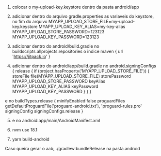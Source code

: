 1. colocar o my-upload-key.keystore dentro da pasta android/app
2. adicionar dentro do arquivo gradle.properties as variaveis do keystore, no fim do arquivo
  MYAPP_UPLOAD_STORE_FILE=my-upload-key.keystore
  MYAPP_UPLOAD_KEY_ALIAS=my-key-alias
  MYAPP_UPLOAD_STORE_PASSWORD=123123
  MYAPP_UPLOAD_KEY_PASSWORD=123123

3. adicionar dentro do android/build.gradle no buildscripts.allprojects.repositories o indice maven { url 'https://jitpack.io' }

4. adicionar dentro do android/app/build.gradle no android.signingConfigs {
        release {
            if (project.hasProperty('MYAPP_UPLOAD_STORE_FILE')) {
                storeFile file(MYAPP_UPLOAD_STORE_FILE)
                storePassword MYAPP_UPLOAD_STORE_PASSWORD
                keyAlias MYAPP_UPLOAD_KEY_ALIAS
                keyPassword MYAPP_UPLOAD_KEY_PASSWORD
            }
        }
  }

  e no buildTypes.release {
      minifyEnabled false
      proguardFiles getDefaultProguardFile('proguard-android.txt'), 'proguard-rules.pro'
      signingConfig signingConfigs.release
  }

5. e no android.app/main/AndroidManifest.xml 

<uses-permission android:name="android.permission.INTERNET" />
<uses-permission android:name="android.permission.CAMERA"/>

6. nvm use 18.1

7. yarn build-android

Caso queira gerar o aab, ./gradlew bundleRelease na pasta android
